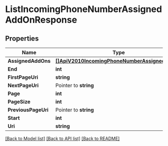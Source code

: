 # ListIncomingPhoneNumberAssignedAddOnResponse

## Properties

Name | Type | Description | Notes
------------ | ------------- | ------------- | -------------
**AssignedAddOns** | [**[]ApiV2010IncomingPhoneNumberAssignedAddOn**](ApiV2010IncomingPhoneNumberAssignedAddOn.md) |  |[optional] 
**End** | **int** |  |[optional] 
**FirstPageUri** | **string** |  |[optional] 
**NextPageUri** | Pointer to **string** |  |
**Page** | **int** |  |[optional] 
**PageSize** | **int** |  |[optional] 
**PreviousPageUri** | Pointer to **string** |  |
**Start** | **int** |  |[optional] 
**Uri** | **string** |  |[optional] 

[[Back to Model list]](../README.md#documentation-for-models) [[Back to API list]](../README.md#documentation-for-api-endpoints) [[Back to README]](../README.md)


